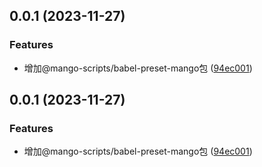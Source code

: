 ## 0.0.1 (2023-11-27)


### Features

* 增加@mango-scripts/babel-preset-mango包 ([94ec001](https://github.com/AlbertLin0923/mango-scripts/commit/94ec0018cdc5a634682b5281bedf998a3da6ecf4))

## 0.0.1 (2023-11-27)


### Features

* 增加@mango-scripts/babel-preset-mango包 ([94ec001](https://github.com/AlbertLin0923/mango-scripts/commit/94ec0018cdc5a634682b5281bedf998a3da6ecf4))

